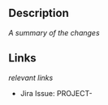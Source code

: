 ## Description

_A summary of the changes_

## Links

_relevant links_

- Jira Issue: PROJECT-<num>
